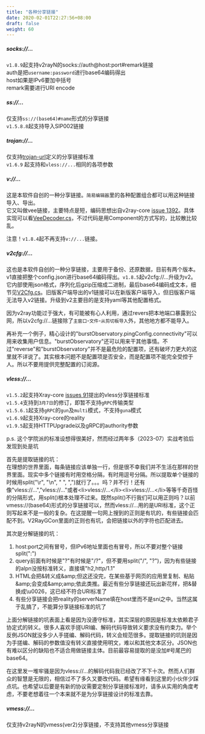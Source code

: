 ```yaml
---
title: "各种分享链接"
date: 2020-02-01T22:27:56+08:00
draft: false
weight: 60
---
```


##### socks://...
`v1.8.9`起支持v2rayN的socks://auth@host:port#remark链接  
auth是把`username:password`进行base64编码得出  
host如果是IPv6要加中括号  
remark需要进行URI encode  

##### ss://...
仅支持`ss://(base64)#name`形式的分享链接  
`v1.5.8.8`起支持导入SIP002链接  

##### trojan://...
仅支持[trojan-url](https://github.com/trojan-gfw/trojan-url)定义的分享链接标准  
`v1.6.9` 起支持和`vless://...`相同的各项参数  

##### v://...
这是本软件自创的一种分享链接。`简易编辑器`里的各种配置组合都可以用这种链接导入、导出。  
它又叫做vee链接，主要特点是短，编码思想出自v2ray-core [issue 1392][2]。具体实现可以看[VeeDecoder.cs][1]，不过代码是用Component的方式写的，比较散比较乱。  

注意！`v1.8.4`起不再支持`v://...`链接。  

##### v2cfg://...
这也是本软件自创的一种分享链接，主要用于备份、还原数据，目前有两个版本。v1直接把整个config.json进行base64编码得出。`v1.8.5`起v2cfg://...升级为v2。它内部使用json格式，序列化后gzip压缩成二进制，最后base64编码成文本，细节见[V2Cfg.cs](https://github.com/vrnobody/V2RayGCon/blob/master/VgcApis/Models/Datas/V2Cfg.cs)。旧版客户端导出的v1链接可以在新版客户端导入，但旧版客户端无法导入v2链接。升级到v2主要目的是支持yaml等其他配置格式。  

因为v2ray功能过于强大，有可能被有心人利用，通过revers把本地端口暴露到公网，所以v2cfg://...链接除了`主窗口`-`文件`-`从剪切板导入`外，其他地方都不能导入。  

再补充一个例子，精心设计的"burstObservatory.pingConfig.connectivity"可以用来收集用户信息。"burstObservatory"还可以用来干其他事情。不过"reverse"和"burstObservatory"并不是最危险的配置项，还有破坏力更大的这里就不详说了。其实根本问题不是配置项是否安全，而是配置项不能完全受控于人。所以不要用提供完整配置的订阅源。  

##### vless://...
`v1.5.2`起支持Xray-core [issues 91](https://github.com/XTLS/Xray-core/issues/91)提出的vless分享链接标准  
`v1.5.4`支持到`3月7日`的修订，即暂不支持`gRPC`传输类型  
`v1.5.6.1`起支持`gRPC`的`gun`及`multi`模式，不支持`guna`模式  
`v1.6.9`起支持Xray-core的reality  
`v1.9.5`起支持HTTPUpgrade以及gRPC的authority参数  

p.s. 这个学院派的标准设想得很美好，然而经过两年多（2023-07）实战考验后发现到处是坑  

首先是提取链接的坑：  
在理想的世界里面，每条链接应该单独一行，但是很不幸我们并不生活在那样的世界里面。现实中多个链接有时用空格分隔，有时用逗号分隔。所以提取单个链接的时候用split("\r", "\n", " ", ",")就行了。。。吗？并不行！还有像"vless://...","vless://..."或者&lt;li>vless://...&lt;/li>&lt;li>vless://...&lt;/li>等等千奇百怪的分隔形式，用split()根本处理不过来。既然split()不行我们可以用正则吗？以前vmess://(base64)形式的分享链接可以，然而vless://...用的是URI标准，这个正则写起来不是一般的复杂。在这提醒一句网上搜到的正则是有坑的，有些链接会匹配不到。V2RayGCon里面的正则也有坑，会把链接以外的字符也匹配进去。

其次是分解链接的坑：  
1. host:port之间有冒号，但IPv6地址里面也有冒号，所以不要对整个链接split(":")  
2. query前面有时候是"?"有时候是"/?"，但不要用split("/", "?")，因为有些链接的alpn没按标准转义，直接填"h2,http/1.1"  
3. HTML会把&转义成&amp;amp;但这还没完，在某些基于网页的应用里复制、粘贴&amp;amp;会变成&amp;amp;amp;依此类推。最近有些分享链接还玩出新花样，把&替换成\u0026，这已经不符合URI标准了  
4. 有些分享链接会把reality的serverName填在host里而不是sni之中。当然这属于乱搞了，不能算分享链接标准的坑了  

上面分解链接的坑表面上看是因为没遵守标准，其实深层的原因是标准太依赖君子协定式的转义。很多人喜欢手搓URI编、解码代码导致转义要求没有约束力。举个反例JSON就没多少人手搓编、解码代码，转义会规范很多。提取链接的坑则是因为手搓编、解码的参数值没有转义直接使用明文，难以和其他文本区分。JSON也有难以区分的缺陷也不适合用做链接主体。目前最容易提取的是没加#号尾巴的base64。  

在这里发一堆牢骚是因为vless://...的解码代码我已经改了不下十次。然而人们群众的智慧是无限的，相信过不了多久又要改代码。希望有缘看到这里的小伙伴少踩点坑。也希望以后要是有新的协议需要定制分享链接标准时，请多从实用的角度考虑，不要老想着往一个本来就不是为分享链接设计的标准去靠。  

##### vmess://...
仅支持v2rayN的vmess(ver2)分享链接，不支持其他vmess分享链接  


[1]: https://github.com/vrnobody/V2RayGCon/blob/1.8.3/V2RayGCon/Services/ShareLinkComponents/VeeDecoder.cs "VeeDecoder.cs"
[2]: https://github.com/v2ray/v2ray-core/issues/1392 "v2ray-core #1392"

